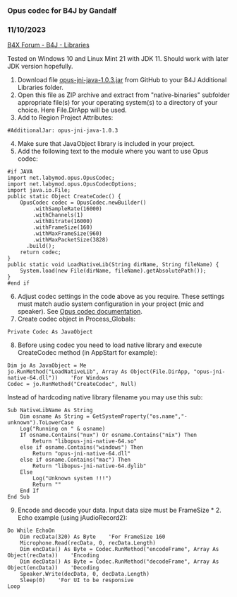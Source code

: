### Opus codec for B4J by Gandalf
### 11/10/2023
[B4X Forum - B4J - Libraries](https://www.b4x.com/android/forum/threads/157327/)

Tested on Windows 10 and Linux Mint 21 with JDK 11. Should work with later JDK version hopefully.  
  
1. Download file [opus-jni-java-1.0.3.jar](https://github.com/LabyMod/opus-jni/releases/download/1.0.3/opus-jni-java-1.0.3.jar) from GitHub to your B4J Additional Libraries folder.  
2. Open this file as ZIP archive and extract from "native-binaries" subfolder appropriate file(s) for your operating system(s) to a directory of your choice. Here File.DirApp will be used.  
3. Add to Region Project Attributes:  

```B4X
#AdditionalJar: opus-jni-java-1.0.3
```

  
4. Make sure that JavaObject library is included in your project.  
5. Add the following text to the module where you want to use Opus codec:  

```B4X
#if JAVA  
import net.labymod.opus.OpusCodec;  
import net.labymod.opus.OpusCodecOptions;  
import java.io.File;  
public static Object CreateCodec() {  
    OpusCodec codec = OpusCodec.newBuilder()  
        .withSampleRate(16000)  
        .withChannels(1)  
        .withBitrate(16000)  
        .withFrameSize(160)  
        .withMaxFrameSize(960)  
        .withMaxPacketSize(3828)  
      .build();  
    return codec;  
}  
public static void LoadNativeLib(String dirName, String fileName) {  
    System.load(new File(dirName, fileName).getAbsolutePath());  
}  
#end if
```

  
6. Adjust codec settings in the code above as you require. These settings must match audio system configuration in your project (mic and speaker). See [Opus codec documentation](https://wiki.xiph.org/Opus_Recommended_Settings).  
7. Create codec object in Process\_Globals:  

```B4X
Private Codec As JavaObject
```

  
8. Before using codec you need to load native library and execute CreateCodec method (in AppStart for example):  

```B4X
Dim jo As JavaObject = Me  
jo.RunMethod("LoadNativeLib", Array As Object(File.DirApp, "opus-jni-native-64.dll"))    'For Windows  
Codec = jo.RunMethod("CreateCodec", Null)
```

  
Instead of hardcoding native library filename you may use this sub:  

```B4X
Sub NativeLibName As String  
    Dim osname As String = GetSystemProperty("os.name","-unknown").ToLowerCase  
    Log("Running on " & osname)  
    If osname.Contains("nux") Or osname.Contains("nix") Then  
        Return "libopus-jni-native-64.so"  
    else if osname.Contains("windows") Then  
        Return "opus-jni-native-64.dll"  
    else if osname.Contains("mac") Then  
        Return "libopus-jni-native-64.dylib"  
    Else  
        Log("Unknown system !!!")  
        Return ""  
    End If  
End Sub
```

  
9. Encode and decode your data. Input data size must be FrameSize \* 2. Echo example (using jAudioRecord2):  

```B4X
Do While EchoOn  
    Dim recData(320) As Byte    'For FrameSize 160  
    Microphone.Read(recData, 0, recData.Length)  
    Dim encData() As Byte = Codec.RunMethod("encodeFrame", Array As Object(recData))    'Encoding  
    Dim decData() As Byte = Codec.RunMethod("decodeFrame", Array As Object(encData))    'Decoding  
    Speaker.Write(decData, 0, decData.Length)  
    Sleep(0)    'For UI to be responsive  
Loop
```